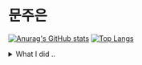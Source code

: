 # 문주은
[![Anurag's GitHub stats](https://github-readme-stats.vercel.app/api?username=jueuncookie)](https://github.com/anuraghazra/github-readme-stats)
[![Top Langs](https://github-readme-stats.vercel.app/api/top-langs/?username=jueuncookie)](https://github.com/anuraghazra/github-readme-stats)
<details>
<summary>What I did ..</summary>
<div markdown="1">
  
## Machine-Learning
![machine](https://github.com/jueuncookie/jueuncookie/blob/main/img/machine-learning.png)

## DeepFake
 ![DeepFakeImg](https://github.com/jueuncookie/jueuncookie/blob/main/img/deepfake.png)

## Java programming
## KU CCC Web Study
![web](https://github.com/jueuncookie/jueuncookie/blob/main/img/web-study.png)

## KU BANK Application
[쿠뱅크 ovenapp](https://ovenapp.io/project/BmA4yvnQ02mVNATqU2TNUWQ2by4JuDE6#PTfRH)

## Android study
![android1](https://github.com/jueuncookie/jueuncookie/blob/main/img/android1.png)

![android](https://github.com/jueuncookie/jueuncookie/blob/main/img/android2.png)

## Python study
</div>
</details>
